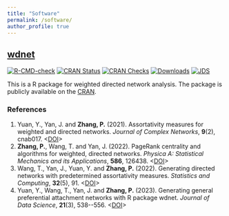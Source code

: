 ```yaml
---
title: "Software"
permalink: /software/
author_profile: true
---
```


## [wdnet](https://cran.r-project.org/web/packages/wdnet/index.html)

<!-- badges: start -->
[![R-CMD-check](https://github.com/Yelie-Yuan/wdnet/workflows/R-CMD-check/badge.svg)](https://github.com/Yelie-Yuan/wdnet/actions)
[![CRAN Status](http://www.r-pkg.org/badges/version-last-release/wdnet)](https://cran.r-project.org/package=wdnet)
[![CRAN Checks](https://badges.cranchecks.info/summary/wdnet.svg)](https://cran.r-project.org/web/checks/check_results_wdnet.html)
[![Downloads](https://cranlogs.r-pkg.org/badges/grand-total/wdnet)](https://cran.r-project.org/package=wdnet)
[![JDS](https://img.shields.io/badge/JDS-10.6339%2F23--JDS1110-brightgreen)](https://doi.org/10.6339/23-JDS1110)
<!-- badges: end -->

This is a R package for weighted directed network analysis. The package is publicly
available on the [CRAN](https://cran.r-project.org/web/packages/wdnet/index.html).

### References

1. Yuan, Y., Yan, J. and **Zhang, P.** (2021). Assortativity measures for weighted and directed networks. *Journal of Complex Networks*, **9**(2), cnab017. <[DOI](https://doi.org/10.1093/comnet/cnab017)>
2. **Zhang, P.**, Wang, T. and Yan, J. (2022). PageRank centrality and algorithms for weighted, directed networks. *Physica A: Statistical Mechanics and its Applications*, **586**, 126438. <[DOI](https://doi.org/10.1016/j.physa.2021.126438)>
3. Wang, T., Yan, J., Yuan, Y. and **Zhang, P.** (2022). Generating directed networks with predetermined assortativity measures. *Statistics and Computing*, **32**(5), 91. <[DOI](https://doi.org/10.1007/s11222-022-10161-8)>
4. Yuan, Y., Wang, T., Yan, J. and **Zhang, P.** (2023). Generating general preferential attachment networks with R package wdnet. *Journal of Data Science*, **21**(3), 538--556. <[DOI](https://doi.org/10.6339/23-JDS1110)>

